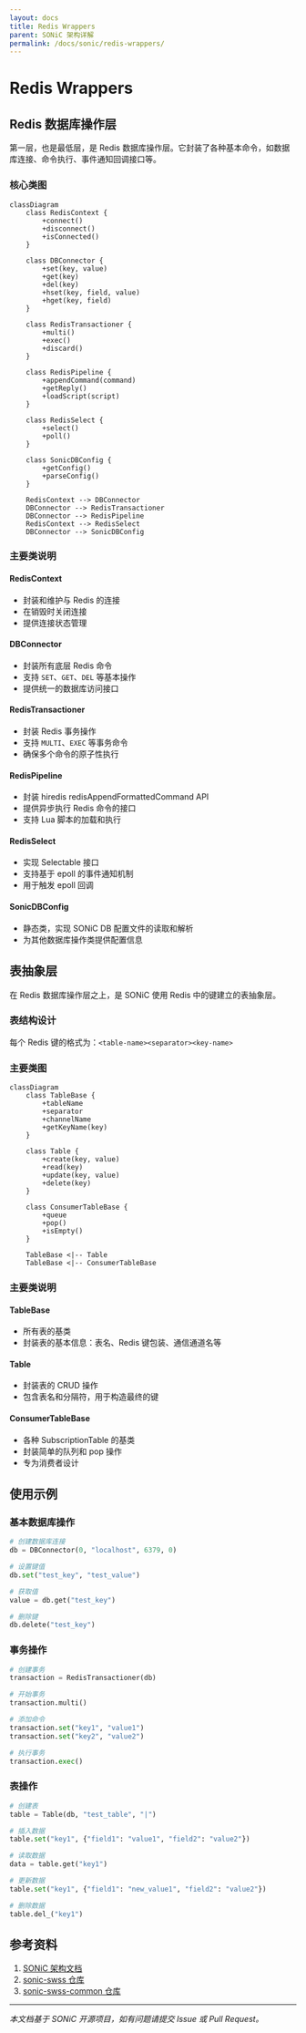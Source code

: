 ```yaml
---
layout: docs
title: Redis Wrappers
parent: SONiC 架构详解
permalink: /docs/sonic/redis-wrappers/
---
```


# Redis Wrappers

## Redis 数据库操作层

第一层，也是最低层，是 Redis 数据库操作层。它封装了各种基本命令，如数据库连接、命令执行、事件通知回调接口等。

### 核心类图

```mermaid
classDiagram
    class RedisContext {
        +connect()
        +disconnect()
        +isConnected()
    }
    
    class DBConnector {
        +set(key, value)
        +get(key)
        +del(key)
        +hset(key, field, value)
        +hget(key, field)
    }
    
    class RedisTransactioner {
        +multi()
        +exec()
        +discard()
    }
    
    class RedisPipeline {
        +appendCommand(command)
        +getReply()
        +loadScript(script)
    }
    
    class RedisSelect {
        +select()
        +poll()
    }
    
    class SonicDBConfig {
        +getConfig()
        +parseConfig()
    }
    
    RedisContext --> DBConnector
    DBConnector --> RedisTransactioner
    DBConnector --> RedisPipeline
    RedisContext --> RedisSelect
    DBConnector --> SonicDBConfig
```

### 主要类说明

#### RedisContext
- 封装和维护与 Redis 的连接
- 在销毁时关闭连接
- 提供连接状态管理

#### DBConnector
- 封装所有底层 Redis 命令
- 支持 `SET`、`GET`、`DEL` 等基本操作
- 提供统一的数据库访问接口

#### RedisTransactioner
- 封装 Redis 事务操作
- 支持 `MULTI`、`EXEC` 等事务命令
- 确保多个命令的原子性执行

#### RedisPipeline
- 封装 hiredis redisAppendFormattedCommand API
- 提供异步执行 Redis 命令的接口
- 支持 Lua 脚本的加载和执行

#### RedisSelect
- 实现 Selectable 接口
- 支持基于 epoll 的事件通知机制
- 用于触发 epoll 回调

#### SonicDBConfig
- 静态类，实现 SONiC DB 配置文件的读取和解析
- 为其他数据库操作类提供配置信息

## 表抽象层

在 Redis 数据库操作层之上，是 SONiC 使用 Redis 中的键建立的表抽象层。

### 表结构设计

每个 Redis 键的格式为：`<table-name><separator><key-name>`

### 主要类图

```mermaid
classDiagram
    class TableBase {
        +tableName
        +separator
        +channelName
        +getKeyName(key)
    }
    
    class Table {
        +create(key, value)
        +read(key)
        +update(key, value)
        +delete(key)
    }
    
    class ConsumerTableBase {
        +queue
        +pop()
        +isEmpty()
    }
    
    TableBase <|-- Table
    TableBase <|-- ConsumerTableBase
```

### 主要类说明

#### TableBase
- 所有表的基类
- 封装表的基本信息：表名、Redis 键包装、通信通道名等

#### Table
- 封装表的 CRUD 操作
- 包含表名和分隔符，用于构造最终的键

#### ConsumerTableBase
- 各种 SubscriptionTable 的基类
- 封装简单的队列和 pop 操作
- 专为消费者设计

## 使用示例

### 基本数据库操作

```python
# 创建数据库连接
db = DBConnector(0, "localhost", 6379, 0)

# 设置键值
db.set("test_key", "test_value")

# 获取值
value = db.get("test_key")

# 删除键
db.delete("test_key")
```

### 事务操作

```python
# 创建事务
transaction = RedisTransactioner(db)

# 开始事务
transaction.multi()

# 添加命令
transaction.set("key1", "value1")
transaction.set("key2", "value2")

# 执行事务
transaction.exec()
```

### 表操作

```python
# 创建表
table = Table(db, "test_table", "|")

# 插入数据
table.set("key1", {"field1": "value1", "field2": "value2"})

# 读取数据
data = table.get("key1")

# 更新数据
table.set("key1", {"field1": "new_value1", "field2": "value2"})

# 删除数据
table.del_("key1")
```

## 参考资料

1. [SONiC 架构文档](https://github.com/sonic-net/SONiC/wiki)
2. [sonic-swss 仓库](https://github.com/sonic-net/sonic-swss)
3. [sonic-swss-common 仓库](https://github.com/sonic-net/sonic-swss-common)

---

*本文档基于 SONiC 开源项目，如有问题请提交 Issue 或 Pull Request。*
